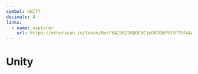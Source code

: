 ```yaml
---
symbol: UNITY
decimals: 4
links:
  - name: explorer
    url: https://etherscan.io/token/0xcF6A236226DDE0C1eD87BbF933F75f44A8B6FA38
---
```


# Unity
